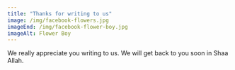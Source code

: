 ```yaml
---
title: "Thanks for writing to us"
image: /img/facebook-flowers.jpg
imageEnd: /img/facebook-flower-boy.jpg
imageAlt: Flower Boy
---
```


We really appreciate you writing to us. We will get back to you soon in Shaa Allah.